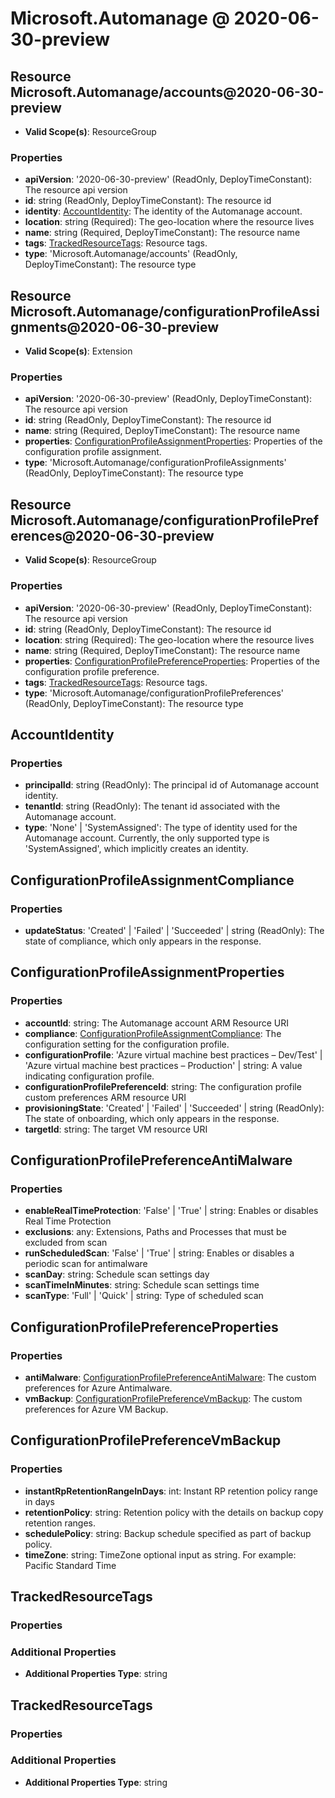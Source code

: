 # Microsoft.Automanage @ 2020-06-30-preview

## Resource Microsoft.Automanage/accounts@2020-06-30-preview
* **Valid Scope(s)**: ResourceGroup
### Properties
* **apiVersion**: '2020-06-30-preview' (ReadOnly, DeployTimeConstant): The resource api version
* **id**: string (ReadOnly, DeployTimeConstant): The resource id
* **identity**: [AccountIdentity](#accountidentity): The identity of the Automanage account.
* **location**: string (Required): The geo-location where the resource lives
* **name**: string (Required, DeployTimeConstant): The resource name
* **tags**: [TrackedResourceTags](#trackedresourcetags): Resource tags.
* **type**: 'Microsoft.Automanage/accounts' (ReadOnly, DeployTimeConstant): The resource type

## Resource Microsoft.Automanage/configurationProfileAssignments@2020-06-30-preview
* **Valid Scope(s)**: Extension
### Properties
* **apiVersion**: '2020-06-30-preview' (ReadOnly, DeployTimeConstant): The resource api version
* **id**: string (ReadOnly, DeployTimeConstant): The resource id
* **name**: string (Required, DeployTimeConstant): The resource name
* **properties**: [ConfigurationProfileAssignmentProperties](#configurationprofileassignmentproperties): Properties of the configuration profile assignment.
* **type**: 'Microsoft.Automanage/configurationProfileAssignments' (ReadOnly, DeployTimeConstant): The resource type

## Resource Microsoft.Automanage/configurationProfilePreferences@2020-06-30-preview
* **Valid Scope(s)**: ResourceGroup
### Properties
* **apiVersion**: '2020-06-30-preview' (ReadOnly, DeployTimeConstant): The resource api version
* **id**: string (ReadOnly, DeployTimeConstant): The resource id
* **location**: string (Required): The geo-location where the resource lives
* **name**: string (Required, DeployTimeConstant): The resource name
* **properties**: [ConfigurationProfilePreferenceProperties](#configurationprofilepreferenceproperties): Properties of the configuration profile preference.
* **tags**: [TrackedResourceTags](#trackedresourcetags): Resource tags.
* **type**: 'Microsoft.Automanage/configurationProfilePreferences' (ReadOnly, DeployTimeConstant): The resource type

## AccountIdentity
### Properties
* **principalId**: string (ReadOnly): The principal id of Automanage account identity.
* **tenantId**: string (ReadOnly): The tenant id associated with the Automanage account.
* **type**: 'None' | 'SystemAssigned': The type of identity used for the Automanage account. Currently, the only supported type is 'SystemAssigned', which implicitly creates an identity.

## ConfigurationProfileAssignmentCompliance
### Properties
* **updateStatus**: 'Created' | 'Failed' | 'Succeeded' | string (ReadOnly): The state of compliance, which only appears in the response.

## ConfigurationProfileAssignmentProperties
### Properties
* **accountId**: string: The Automanage account ARM Resource URI
* **compliance**: [ConfigurationProfileAssignmentCompliance](#configurationprofileassignmentcompliance): The configuration setting for the configuration profile.
* **configurationProfile**: 'Azure virtual machine best practices – Dev/Test' | 'Azure virtual machine best practices – Production' | string: A value indicating configuration profile.
* **configurationProfilePreferenceId**: string: The configuration profile custom preferences ARM resource URI
* **provisioningState**: 'Created' | 'Failed' | 'Succeeded' | string (ReadOnly): The state of onboarding, which only appears in the response.
* **targetId**: string: The target VM resource URI

## ConfigurationProfilePreferenceAntiMalware
### Properties
* **enableRealTimeProtection**: 'False' | 'True' | string: Enables or disables Real Time Protection
* **exclusions**: any: Extensions, Paths and Processes that must be excluded from scan
* **runScheduledScan**: 'False' | 'True' | string: Enables or disables a periodic scan for antimalware
* **scanDay**: string: Schedule scan settings day
* **scanTimeInMinutes**: string: Schedule scan settings time
* **scanType**: 'Full' | 'Quick' | string: Type of scheduled scan

## ConfigurationProfilePreferenceProperties
### Properties
* **antiMalware**: [ConfigurationProfilePreferenceAntiMalware](#configurationprofilepreferenceantimalware): The custom preferences for Azure Antimalware.
* **vmBackup**: [ConfigurationProfilePreferenceVmBackup](#configurationprofilepreferencevmbackup): The custom preferences for Azure VM Backup.

## ConfigurationProfilePreferenceVmBackup
### Properties
* **instantRpRetentionRangeInDays**: int: Instant RP retention policy range in days
* **retentionPolicy**: string: Retention policy with the details on backup copy retention ranges.
* **schedulePolicy**: string: Backup schedule specified as part of backup policy.
* **timeZone**: string: TimeZone optional input as string. For example: Pacific Standard Time

## TrackedResourceTags
### Properties
### Additional Properties
* **Additional Properties Type**: string

## TrackedResourceTags
### Properties
### Additional Properties
* **Additional Properties Type**: string

